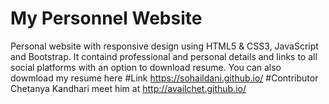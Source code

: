 # My Personnel Website
Personal website with responsive design using HTML5 & CSS3, JavaScript and Bootstrap.
It containd professional and personal details and links to all social platforms with an option to download resume.
You can also dowmload my resume here
#Link 
https://sohaildani.github.io/
#Contributor 
Chetanya Kandhari
meet him at
http://availchet.github.io/
